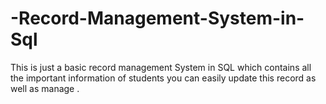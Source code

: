 # -Record-Management-System-in-Sql
This is just a basic record management System in SQL which contains all the important information of students you can easily update this record as well as manage .

